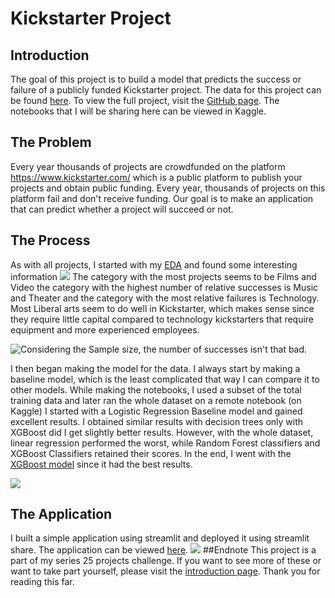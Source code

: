 # Kickstarter Project
## Introduction
The goal of this project is to build a model that predicts the success or failure of a publicly funded Kickstarter project. The data for this project can be found [here](https://medium.com/r/?url=https%3A%2F%2Fwww.kaggle.com%2Fkemical%2Fkickstarter-projects). To view the full project, visit the [GitHub page](https://medium.com/r/?url=https%3A%2F%2Fgithub.com%2FAristotle609%2Fkickstarter). The notebooks that I will be sharing here can be viewed in Kaggle.

## The Problem
Every year thousands of projects are crowdfunded on the platform https://www.kickstarter.com/ which is a public platform to publish your projects and obtain public funding. Every year, thousands of projects on this platform fail and don't receive funding. Our goal is to make an application that can predict whether a project will succeed or not.

## The Process
As with all projects, I started with my [EDA](https://medium.com/r/?url=https%3A%2F%2Fwww.kaggle.com%2Faristotle609%2Fkickstarter-project-eda) and found some interesting information
![](https://cdn-images-1.medium.com/max/800/1*HF-N2Vt7V_Dz9Kp-R9cQTg.png)
The category with the most projects seems to be Films and Video the category with the highest number of relative successes is Music and Theater and the category with the most relative failures is Technology. Most Liberal arts seem to do well in Kickstarter, which makes sense since they require little capital compared to technology kickstarters that require equipment and more experienced employees.

![Considering the Sample size, the number of successes isn't that bad.](https://cdn-images-1.medium.com/max/800/1*cGhXKrxiFK4u1fm5IYuTfQ.png)

I then began making the model for the data. I always start by making a baseline model, which is the least complicated that way I can compare it to other models. While making the notebooks, I used a subset of the total training data and later ran the whole dataset on a remote notebook (on Kaggle) I started with a Logistic Regression Baseline model and gained excellent results. I obtained similar results with decision trees only with XGBoost did I get slightly better results. However, with the whole dataset, linear regression performed the worst, while Random Forest classifiers and XGBoost Classifiers retained their scores. In the end, I went with the [XGBoost model](https://medium.com/r/?url=https%3A%2F%2Fwww.kaggle.com%2Faristotle609%2Fkickstarter-project-xgboost) since it had the best results.

![](https://cdn-images-1.medium.com/max/800/1*3dV5lbEO8TpqAWMRmeiz1Q.png)
## The Application
I built a simple application using streamlit and deployed it using streamlit share. The application can be viewed [here](https://medium.com/r/?url=https%3A%2F%2Fshare.streamlit.io%2Faristotle609%2Fkickstarter%2Fmain%2Fmain.py).
![](https://cdn-images-1.medium.com/max/800/1*6dlUg0M4ZI95sagoDMn8QA.png)
##Endnote
This project is a part of my series 25 projects challenge. If you want to see more of these or want to take part yourself, please visit the [introduction page](https://medium.com/r/?url=https%3A%2F%2Fkeeganfdes03.medium.com%2Ff2150afe053%3Fsource%3Dfriends_link%26sk%3D5ae10ad6072aa80c0f1ed3865a0196a8).
Thank you for reading this far.

 
